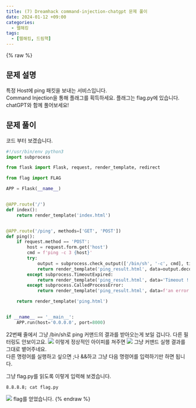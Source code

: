 ```yaml
---
title: (7) Dreamhack command-injection-chatgpt 문제 풀이
date: 2024-01-12 +09:00
categories:
  - 웹해킹
tags:
  - [웹해킹, 드림핵]
---
```

{% raw %}
## 문제 설명
특정 Host에 ping 패킷을 보내는 서비스입니다.  
Command Injection을 통해 플래그를 획득하세요. 플래그는 flag.py에 있습니다.  
chatGPT와 함께 풀어보세요!  

## 문제 풀이
코드 부터 보겠습니다.
```python
#!/usr/bin/env python3
import subprocess

from flask import Flask, request, render_template, redirect

from flag import FLAG

APP = Flask(__name__)


@APP.route('/')
def index():
    return render_template('index.html')


@APP.route('/ping', methods=['GET', 'POST'])
def ping():
    if request.method == 'POST':
        host = request.form.get('host')
        cmd = f'ping -c 3 {host}'
        try:
            output = subprocess.check_output(['/bin/sh', '-c', cmd], timeout=5)
            return render_template('ping_result.html', data=output.decode('utf-8'))
        except subprocess.TimeoutExpired:
            return render_template('ping_result.html', data='Timeout !')
        except subprocess.CalledProcessError:
            return render_template('ping_result.html', data=f'an error occurred while executing the command. -> {cmd}')

    return render_template('ping.html')


if __name__ == '__main__':
    APP.run(host='0.0.0.0', port=8000)
```
22번째 줄에서 그냥 /bin/sh로 ping 커맨드의 결과를 받아오는게 보일 겁니다. 다른 필터링도 안보이고요.
![](https://kyuyeop.github.io/assets/img/post/7/1.png)
이렇게 정상적인 아이피를 쳐주면
![](https://kyuyeop.github.io/assets/img/post/7/2.png)
그냥 커맨드 실행 결과를 그대로 뱉어주네요.  
다른 명령어를 실행하고 싶으면 ;나 &&하고 그냥 다음 명령어를 입력하기만 하면 됩니다.  
  
그냥 flag.py를 읽도록 이렇게 입력해 보겠습니다.
```
8.8.8.8; cat flag.py
```
![](https://kyuyeop.github.io/assets/img/post/7/3.png)
flag를 얻었습니다.
{% endraw %}
